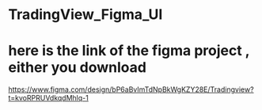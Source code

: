 # TradingView_Figma_UI


# here is the link of the figma project , either you download

https://www.figma.com/design/bP6aBvImTdNpBkWgKZY28E/Tradingview?t=kvoRPRUVdkqdMhlq-1
